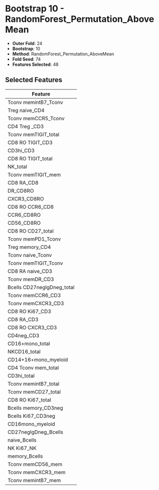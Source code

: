 # Bootstrap 10 - RandomForest_Permutation_AboveMean

- **Outer Fold**: 24
- **Bootstrap**: 10
- **Method**: RandomForest_Permutation_AboveMean
- **Fold Seed**: 74
- **Features Selected**: 48

## Selected Features

| Feature |
|---------|
| Tconv memintB7_Tconv |
| Treg naive_CD4 |
| Tconv memCCR5_Tconv |
| CD4 Treg _CD3 |
| Tconv memTIGIT_total |
| CD8 RO TIGIT_CD3 |
| CD3hi_CD3 |
| CD8 RO TIGIT_total |
| NK_total |
| Tconv memTIGIT_mem |
| CD8 RA_CD8 |
| DR_CD8RO |
| CXCR3_CD8RO |
| CD8 RO CCR6_CD8 |
| CCR6_CD8RO |
| CD56_CD8RO |
| CD8 RO CD27_total |
| Tconv memPD1_Tconv |
| Treg memory_CD4 |
| Tconv naive_Tconv |
| Tconv memTIGIT_Tconv |
| CD8 RA naive_CD3 |
| Tconv memDR_CD3 |
| Bcells CD27negIgDneg_total |
| Tconv memCCR6_CD3 |
| Tconv memCXCR3_CD3 |
| CD8  RO Ki67_CD3 |
| CD8 RA_CD3 |
| CD8 RO CXCR3_CD3 |
| CD4neg_CD3 |
| CD16+mono_total |
| NKCD16_total |
| CD14+16+mono_myeloid |
| CD4 Tconv mem_total |
| CD3hi_total |
| Tconv memintB7_total |
| Tconv memCD27_total |
| CD8 RO Ki67_total |
| Bcells memory_CD3neg |
| Bcells Ki67_CD3neg |
| CD16mono_myeloid |
| CD27negIgDneg_Bcells |
| naive_Bcells |
| NK Ki67_NK |
| memory_Bcells |
| Tconv memCD56_mem |
| Tconv memCXCR3_mem |
| Tconv memintB7_mem |
